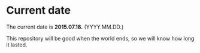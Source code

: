 # Current date

The current date is **2015.07.18.** (YYYY.MM.DD.)

This repository will be good when the world ends, so we will know how long it lasted.